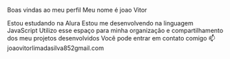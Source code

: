 Boas vindas ao meu perfil 
Meu nome é joao Vitor

Estou estudando na Alura
Estou me desenvolvendo na linguagem JavaScript
Utilizo esse espaço para minha organização e compartilhamento dos meu projetos desenvolvidos
Você pode entrar em contato comigo 📫
joaovitorlimadasilva852gmail.com

